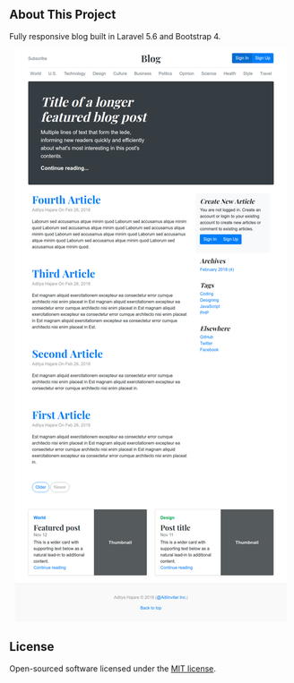 ## About This Project

Fully responsive blog built in Laravel 5.6 and Bootstrap 4.

<p align="center">
<img src="https://raw.githubusercontent.com/aditya43/blog/master/screens/screen.png" alt="Blog built in Laravel framework by Aditya Hajare.">
</p>

## License

Open-sourced software licensed under the [MIT license](http://opensource.org/licenses/MIT).